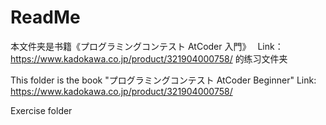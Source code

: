 # ReadMe

本文件夹是书籍《プログラミングコンテスト AtCoder 入門》　 Link：https://www.kadokawa.co.jp/product/321904000758/
的练习文件夹

This folder is the book "プログラミングコンテスト AtCoder Beginner" Link: https://www.kadokawa.co.jp/product/321904000758/

Exercise folder
